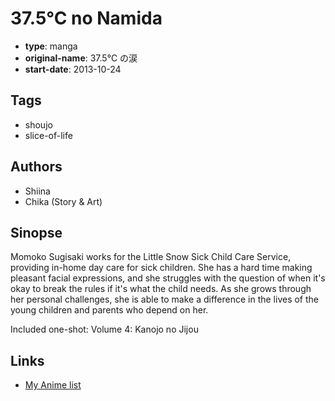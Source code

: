 # 37.5°C no Namida

-   **type**: manga
-   **original-name**: 37.5℃ の涙
-   **start-date**: 2013-10-24

## Tags

-   shoujo
-   slice-of-life

## Authors

-   Shiina
-   Chika (Story & Art)

## Sinopse

Momoko Sugisaki works for the Little Snow Sick Child Care Service, providing in-home day care for sick children. She has a hard time making pleasant facial expressions, and she struggles with the question of when it's okay to break the rules if it's what the child needs. As she grows through her personal challenges, she is able to make a difference in the lives of the young children and parents who depend on her.

Included one-shot:
Volume 4: Kanojo no Jijou

## Links

-   [My Anime list](https://myanimelist.net/manga/83781/375%C2%B0C_no_Namida)
